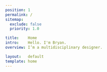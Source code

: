 ```yaml
---
position: 1
permalink: /
sitemap:
  exclude: false
  priority: 1.0

title:    Home
intro:    Hello. I'm Bryan.
overview: I’m a multidisciplinary designer.

layout:   default
template: home
---
```

